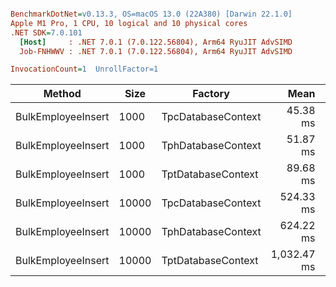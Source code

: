 ``` ini

BenchmarkDotNet=v0.13.3, OS=macOS 13.0 (22A380) [Darwin 22.1.0]
Apple M1 Pro, 1 CPU, 10 logical and 10 physical cores
.NET SDK=7.0.101
  [Host]     : .NET 7.0.1 (7.0.122.56804), Arm64 RyuJIT AdvSIMD
  Job-FNHWWV : .NET 7.0.1 (7.0.122.56804), Arm64 RyuJIT AdvSIMD

InvocationCount=1  UnrollFactor=1  

```
| Method             | Size  | Factory            |        Mean |     Error |    StdDev |       Gen0 |       Gen1 | Allocated |
|--------------------|-------|--------------------|------------:|----------:|----------:|-----------:|-----------:|----------:|
| BulkEmployeeInsert | 1000  | TpcDatabaseContext |    45.38 ms |  0.572 ms |  0.507 ms |  2000.0000 |          - |  16.41 MB |
| BulkEmployeeInsert | 1000  | TphDatabaseContext |    51.87 ms |  0.988 ms |  0.970 ms |  2000.0000 |          - |  18.59 MB |
| BulkEmployeeInsert | 1000  | TptDatabaseContext |    89.68 ms |  1.713 ms |  4.390 ms |  4000.0000 |  1000.0000 |  31.01 MB |
| BulkEmployeeInsert | 10000 | TpcDatabaseContext |   524.33 ms | 10.448 ms | 29.469 ms | 25000.0000 |  7000.0000 | 162.87 MB |
| BulkEmployeeInsert | 10000 | TphDatabaseContext |   624.22 ms | 12.453 ms | 29.837 ms | 27000.0000 |  8000.0000 | 182.78 MB |
| BulkEmployeeInsert | 10000 | TptDatabaseContext | 1,032.47 ms | 20.327 ms | 47.110 ms | 48000.0000 | 13000.0000 | 310.96 MB |
